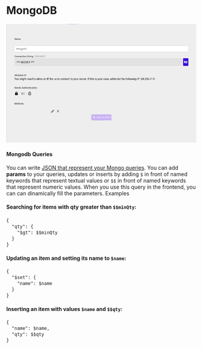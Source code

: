 # MongoDB

![](../.gitbook/assets/screenshot_from_2021-04-26_16-14-57.png)

#### Mongodb Queries

You can write [JSON that represent your Mongo queries](https://docs.mongodb.com/manual/tutorial/query-documents/). You can add **params** to your queries, updates or inserts by adding `$` in front of named keywords that represent textual values or `$$` in front of named keywords that represent numeric values. When you use this query in the frontend, you can can dinamically fill the parameters. Examples

#### Searching for items with qty greater than `$$minQty`:

```text
{
  "qty": {
    "$gt": $$minQty
  }
}
```

#### Updating an item and setting its name to `$name`:

```text
{
  "$set": {
    "name": $name
  }
}
```

#### Inserting an item with values `$name` and `$$qty`:

```text
{
  "name": $name,
  "qty": $$qty
}
```

